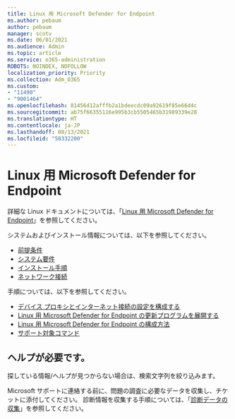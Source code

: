 ```yaml
---
title: Linux 用 Microsoft Defender for Endpoint
ms.author: pebaum
author: pebaum
manager: scotv
ms.date: 06/01/2021
ms.audience: Admin
ms.topic: article
ms.service: o365-administration
ROBOTS: NOINDEX, NOFOLLOW
localization_priority: Priority
ms.collection: Adm_O365
ms.custom:
- "11490"
- "9001464"
ms.openlocfilehash: 81456d12afffb2a1bdeecdc09a92619f85e66d4c
ms.sourcegitcommit: ab75f66355116e995b3cb5505465b31989339e28
ms.translationtype: HT
ms.contentlocale: ja-JP
ms.lasthandoff: 08/13/2021
ms.locfileid: "58332200"
---
```

# <a name="microsoft-defender-for-endpoint-on-linux"></a>Linux 用 Microsoft Defender for Endpoint

詳細な Linux ドキュメントについては、「[Linux 用 Microsoft Defender for Endpoint](https://docs.microsoft.com/microsoft-365/security/defender-endpoint/microsoft-defender-endpoint-linux)」を参照してください。

システムおよびインストール情報については、以下を参照してください。

- [前提条件](https://docs.microsoft.com/microsoft-365/security/defender-endpoint/microsoft-defender-endpoint-linux#prerequisites)
- [システム要件](https://docs.microsoft.com/microsoft-365/security/defender-endpoint/microsoft-defender-endpoint-linux#system-requirements)
- [インストール手順](https://docs.microsoft.com/microsoft-365/security/defender-endpoint/microsoft-defender-endpoint-linux#installation-instructions)
- [ネットワーク接続](https://docs.microsoft.com/microsoft-365/security/defender-endpoint/microsoft-defender-endpoint-linux#network-connections)

手順については、以下を参照してください。

- [デバイス プロキシとインターネット接続の設定を構成する](https://docs.microsoft.com/microsoft-365/security/defender-endpoint/configure-proxy-internet#enable-access-to-microsoft-defender-atp-service-urls-in-the-proxy-server)
- [Linux 用 Microsoft Defender for Endpoint の更新プログラムを展開する](https://docs.microsoft.com/microsoft-365/security/defender-endpoint/linux-updates)
- [Linux 用 Microsoft Defender for Endpoint の構成方法](https://docs.microsoft.com/microsoft-365/security/defender-endpoint/microsoft-defender-endpoint-linux#how-to-configure-microsoft-defender-for-endpoint-on-linux)
- [サポート対象コマンド](https://docs.microsoft.com/microsoft-365/security/defender-endpoint/linux-resources#supported-commands)

## <a name="i-need-help"></a>ヘルプが必要です。

探している情報/ヘルプが見つからない場合は、検索文字列を絞り込みます。

Microsoft サポートに連絡する前に、問題の調査に必要なデータを収集し、チケットに添付してください。 診断情報を収集する手順については、「[診断データの収集](https://docs.microsoft.com/microsoft-365/security/defender-endpoint/linux-resources#collect-diagnostic-information)」を参照してください。